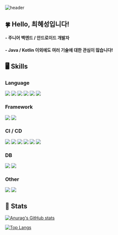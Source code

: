 ![header](https://capsule-render.vercel.app/api?type=waving&color=gradient&height=300&section=header&text=Hello%20World!%20%F0%9F%A4%97)

## 🍀 Hello, 최혜성입니다!
#### - 주니어 백엔드 / 안드로이드 개발자
#### - Java / Kotlin 이외에도 여러 기술에 대한 관심이 많습니다!

## 🖥️ Skills
### Language
<img src="https://img.shields.io/badge/Kotlin-7F52FF?style=flat-square&logo=kotlin&logoColor=white"/> <img src="https://img.shields.io/badge/Android-3DDC84?style=flat-square&logo=android&logoColor=white"/> <img src="https://img.shields.io/badge/Python-3776AB?style=flat-square&logo=python&logoColor=white"/> <img src="https://img.shields.io/badge/C-A8B9CC?style=flat-square&logo=c&logoColor=white"/> <img src="https://img.shields.io/badge/JavaScript-F7DF1E?style=flat-square&logo=JavaScript&logoColor=white"/> <img src="https://img.shields.io/badge/.NET-512BD4?style=flat-square&logo=.NET&logoColor=white"/> 

### Framework
<img src="https://img.shields.io/badge/Spring-6DB33F?style=flat-square&logo=spring&logoColor=white"/> <img src="https://img.shields.io/badge/Flask-000000?style=flat-square&logo=flask&logoColor=white"/>

### CI / CD
 <img src="https://img.shields.io/badge/Git-F05032?style=flat-square&logo=git&logoColor=white"/>  <img src="https://img.shields.io/badge/Github-181717?style=flat-square&logo=github&logoColor=white"/>  <img src="https://img.shields.io/badge/Github%20Actions-2088FF?style=flat-square&logo=githubactions&logoColor=white"/> <img src="https://img.shields.io/badge/GitLab-FC6D26?style=flat-square&logo=gitlab&logoColor=white"/> <img src="https://img.shields.io/badge/Jenkins-D24939?style=flat-square&logo=jenkins&logoColor=white"/> <img src="https://img.shields.io/badge/CircleCI-343434?style=flat-square&logo=circleci&logoColor=white"/> 

### DB
<img src="https://img.shields.io/badge/MySQL-4479A1?style=flat-square&logo=mysql&logoColor=white"/> <img src="https://img.shields.io/badge/Redis-FF4438?style=flat-square&logo=redis&logoColor=white"/> 

### Other
<img src="https://img.shields.io/badge/Apache%20Kafka-2088FF?style=flat-square&logo=apachekafka&logoColor=white"/> <img src="https://img.shields.io/badge/JUnit5-25A162?style=flat-square&logo=junit5&logoColor=white"/> 

## 📜 Stats
[![Anurag's GitHub stats](https://github-readme-stats.vercel.app/api?username=choi-hyeseong&rank_icon=github)](https://github.com/anuraghazra/github-readme-stats)  

[![Top Langs](https://github-readme-stats.vercel.app/api/top-langs/?username=choi-hyeseong)](https://github.com/anuraghazra/github-readme-stats)
